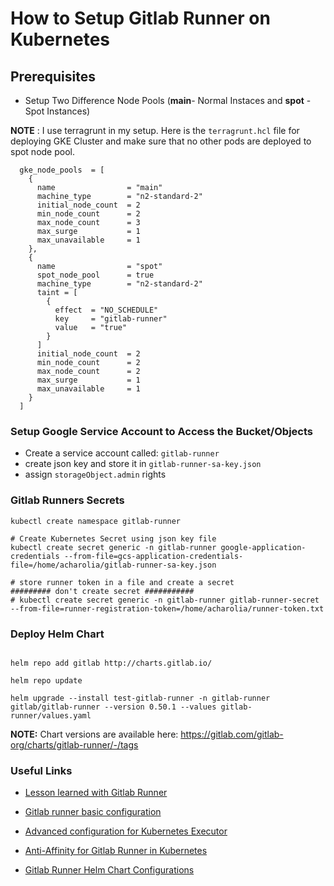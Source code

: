 # How to Setup Gitlab Runner on Kubernetes

## Prerequisites
* Setup Two Difference Node Pools (**main**- Normal Instaces and **spot** - Spot Instances)

**NOTE** : I use terragrunt in my setup. Here is the `terragrunt.hcl` file for deploying GKE Cluster and make sure that no other pods are deployed to spot node pool.
```shell
  gke_node_pools  = [
    {
      name                = "main"
      machine_type        = "n2-standard-2"
      initial_node_count  = 2
      min_node_count      = 2
      max_node_count      = 3
      max_surge           = 1
      max_unavailable     = 1
    },
    {
      name                = "spot"
      spot_node_pool      = true
      machine_type        = "n2-standard-2"
      taint = [
        {
          effect  = "NO_SCHEDULE"
          key     = "gitlab-runner"
          value   = "true"
        }
      ]
      initial_node_count  = 2
      min_node_count      = 2
      max_node_count      = 2
      max_surge           = 1
      max_unavailable     = 1
    }
  ]
```

### **Setup Google Service Account to Access the Bucket/Objects**

* Create a service account called: `gitlab-runner`
* create json key and store it in `gitlab-runner-sa-key.json`
* assign `storageObject.admin` rights

### **Gitlab Runners Secrets**
```shell
kubectl create namespace gitlab-runner

# Create Kubernetes Secret using json key file
kubectl create secret generic -n gitlab-runner google-application-credentials --from-file=gcs-application-credentials-file=/home/acharolia/gitlab-runner-sa-key.json

# store runner token in a file and create a secret
######### don't create secret ###########
# kubectl create secret generic -n gitlab-runner gitlab-runner-secret --from-file=runner-registration-token=/home/acharolia/runner-token.txt
```

### **Deploy Helm Chart**
```shell

helm repo add gitlab http://charts.gitlab.io/

helm repo update 

helm upgrade --install test-gitlab-runner -n gitlab-runner gitlab/gitlab-runner --version 0.50.1 --values gitlab-runner/values.yaml
```
**NOTE:** Chart versions are available here: https://gitlab.com/gitlab-org/charts/gitlab-runner/-/tags





### **Useful Links**

* [Lesson learned with Gitlab Runner](https://medium.com/90seconds/lessons-learned-with-gitlab-runner-on-kubernetes-d547c30ad5fb)

* [Gitlab runner basic configuration](https://docs.gitlab.com/charts/charts/gitlab/gitlab-runner/#default-runner-configuration)

* [Advanced configuration for Kubernetes Executor](https://docs.gitlab.com/runner/executors/kubernetes.html)

* [Anti-Affinity for Gitlab Runner in Kubernetes](https://gitlab.com/gitlab-org/gitlab-runner/-/issues/27330)

* [Gitlab Runner Helm Chart Configurations](https://docs.gitlab.com/runner/install/kubernetes.html#static-credentials-directly-configured)